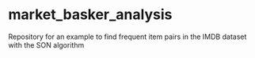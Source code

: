 # market_basker_analysis
Repository for an example to find frequent item pairs in the IMDB dataset with the SON algorithm
